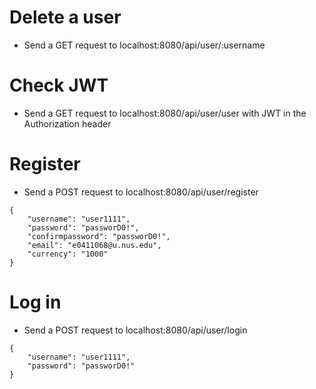# Delete a user
- Send a GET request to localhost:8080/api/user/:username

# Check JWT
- Send a GET request to localhost:8080/api/user/user with JWT in the Authorization header

# Register
- Send a POST request to localhost:8080/api/user/register
```
{
    "username": "user1111",
    "password": "passworD0!",
    "confirmpassword": "passworD0!",
    "email": "e0411068@u.nus.edu",
    "currency": "1000"
}
```
# Log in
- Send a POST request to localhost:8080/api/user/login
```
{
    "username": "user1111",
    "password": "passworD0!"
}
```